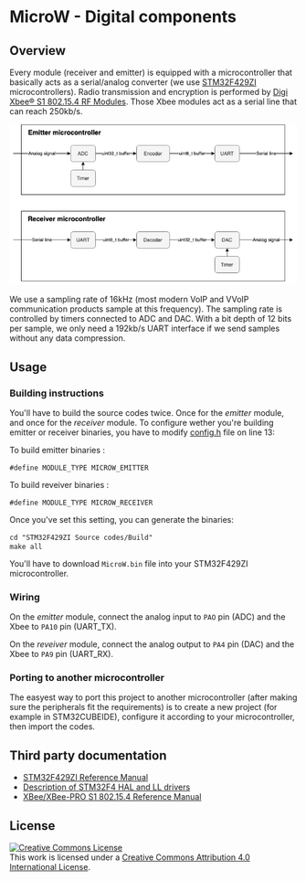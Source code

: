 # MicroW - Digital components

## Overview

Every module (receiver and emitter) is equipped with a microcontroller that basically acts as a serial/analog converter (we use [STM32F429ZI](https://www.st.com/en/microcontrollers-microprocessors/stm32f429zi.html) microcontrollers). Radio transmission and encryption is performed by [Digi Xbee® S1 802.15.4 RF Modules](https://www.digi.com/pdf/ds_xbeemultipointmodules.pdf). Those Xbee modules act as a serial line that can reach 250kb/s.

![microcontrollers details](../images/Microcontrollers_details.png "Microcontrollers details")

We use a sampling rate of 16kHz (most modern VoIP and VVoIP communication products sample at this frequency). The sampling rate is controlled by timers connected to ADC and DAC.  With a bit depth of 12 bits per sample, we only need a 192kb/s UART interface if we send samples without any data compression.

## Usage

### Building instructions

You'll have to build the source codes twice. Once for the *emitter* module, and once for the *receiver* module.
To configure wether you're building emitter or receiver binaries, you have to modify [config.h](https://github.com/sonibla/MicroW/blob/master/digital/STM32F429ZI%20Source%20codes/Core/Inc/config.h) file on line 13:

To build emitter binaries :
```
#define MODULE_TYPE MICROW_EMITTER
```

To build reveiver binaries :
```
#define MODULE_TYPE MICROW_RECEIVER
```

Once you've set this setting, you can generate the binaries:
```
cd "STM32F429ZI Source codes/Build"
make all
```
You'll have to download ```MicroW.bin``` file into your STM32F429ZI microcontroller. 

### Wiring

On the *emitter* module, connect the analog input to ```PAO``` pin (ADC) and the Xbee to ```PA10``` pin (UART_TX).

On the *reveiver* module, connect the analog output to ```PA4``` pin (DAC) and the Xbee to ```PA9``` pin (UART_RX).

### Porting to another microcontroller

The easyest way to port this project to another microcontroller (after making sure the peripherals fit the requirements) is to create a new project (for example in STM32CUBEIDE), configure it according to your microcontroller, then import the codes.

## Third party documentation

 * [STM32F429ZI Reference Manual](https://www.st.com/resource/en/reference_manual/dm00031020.pdf)
 * [Description of STM32F4 HAL and LL drivers](https://www.st.com/resource/en/user_manual/dm00105879.pdf)
 * [XBee/XBee-PRO S1 802.15.4 Reference Manual](https://www.digi.com/resources/documentation/digidocs/pdfs/90000982.pdf)

## License

<a rel="license" href="http://creativecommons.org/licenses/by/4.0/"><img alt="Creative Commons License" style="border-width:0" src="https://i.creativecommons.org/l/by/4.0/88x31.png" /></a><br />This work is licensed under a <a rel="license" href="http://creativecommons.org/licenses/by/4.0/">Creative Commons Attribution 4.0 International License</a>.
